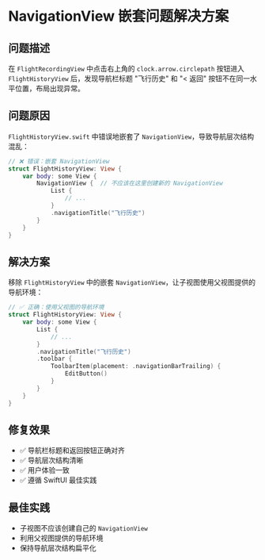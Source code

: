 # NavigationView 嵌套问题解决方案

## 问题描述
在 `FlightRecordingView` 中点击右上角的 `clock.arrow.circlepath` 按钮进入 `FlightHistoryView` 后，发现导航栏标题 "飞行历史" 和 "< 返回" 按钮不在同一水平位置，布局出现异常。

## 问题原因
`FlightHistoryView.swift` 中错误地嵌套了 `NavigationView`，导致导航层次结构混乱：

```swift
// ❌ 错误：嵌套 NavigationView
struct FlightHistoryView: View {
    var body: some View {
        NavigationView {  // 不应该在这里创建新的 NavigationView
            List {
                // ...
            }
            .navigationTitle("飞行历史")
        }
    }
}
```

## 解决方案
移除 `FlightHistoryView` 中的嵌套 `NavigationView`，让子视图使用父视图提供的导航环境：

```swift
// ✅ 正确：使用父视图的导航环境
struct FlightHistoryView: View {
    var body: some View {
        List {
            // ...
        }
        .navigationTitle("飞行历史")
        .toolbar {
            ToolbarItem(placement: .navigationBarTrailing) {
                EditButton()
            }
        }
    }
}
```

## 修复效果
- ✅ 导航栏标题和返回按钮正确对齐
- ✅ 导航层次结构清晰
- ✅ 用户体验一致
- ✅ 遵循 SwiftUI 最佳实践

## 最佳实践
- 子视图不应该创建自己的 `NavigationView`
- 利用父视图提供的导航环境
- 保持导航层次结构扁平化
